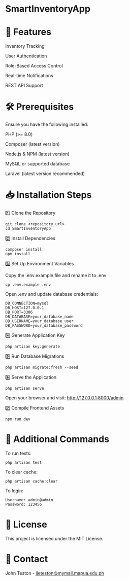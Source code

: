 # SmartInventoryApp

# 🚀 Features

Inventory Tracking

User Authentication

Role-Based Access Control

Real-time Notifications

REST API Support

# 🛠 Prerequisites

Ensure you have the following installed:

PHP (>= 8.0)

Composer (latest version)

Node.js & NPM (latest version)

MySQL or supported database

Laravel (latest version recommended)

# 📥 Installation Steps

1️⃣ Clone the Repository
```
git clone <repository_url>
cd SmartInventoryApp
```
2️⃣ Install Dependencies
```
composer install
npm install
```
3️⃣ Set Up Environment Variables

Copy the .env.example file and rename it to .env
```
cp .env.example .env
```
Open .env and update database credentials:

```
DB_CONNECTION=mysql
DB_HOST=127.0.0.1
DB_PORT=3306
DB_DATABASE=your_database_name
DB_USERNAME=your_database_user
DB_PASSWORD=your_database_password
```

4️⃣ Generate Application Key
```
php artisan key:generate
```
5️⃣ Run Database Migrations
```
php artisan migrate:fresh --seed
```
6️⃣ Serve the Application
```
php artisan serve
```
Open your browser and visit: http://127.0.0.1:8000/admin 

7️⃣ Compile Frontend Assets
```
npm run dev
```

# 🔧 Additional Commands

To run tests:
```
php artisan test
```
To clear cache:
```
php artisan cache:clear
```
To login:
```
Username: admin@admin
Password: 123456
```

# 📜 License

This project is licensed under the MIT License.

# 📧 Contact

John Teston - jjeteston@mymail.mapua.edu.ph
